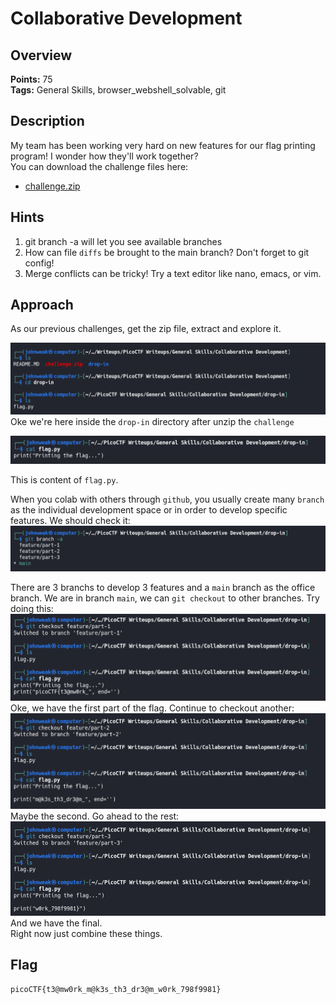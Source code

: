 # Collaborative Development

## Overview 

**Points:** 75\
**Tags:** General Skills, browser_webshell_solvable, git

## Description

My team has been working very hard on new features for our flag printing program! I wonder how they'll work together?\
You can download the challenge files here:
- [challenge.zip](./challenge.zip)

## Hints

1. git branch -a will let you see available branches
2. How can file `diffs` be brought to the main branch? Don't forget to git config!
3. Merge conflicts can be tricky! Try a text editor like nano, emacs, or vim.

## Approach

As our previous challenges, get the zip file, extract and explore it.

![alt text](image.png)
Oke we're here inside the `drop-in` directory after unzip the `challenge`

![alt text](image-1.png)

This is content of `flag.py`.

When you colab with others through `github`, you usually create many `branch` as the individual development space or in order to develop specific features. We should check it:
![alt text](image-2.png)

There are 3 branchs to develop 3 features and a `main` branch as the office branch.
We are in branch `main`, we can `git checkout` to other branches. Try doing this:
![alt text](image-3.png)
Oke, we have the first part of the flag. Continue to checkout another:
![alt text](image-4.png)
Maybe the second. Go ahead to the rest:
![alt text](image-5.png)
And we have the final.\
Right now just combine these things.

## Flag

`picoCTF{t3@mw0rk_m@k3s_th3_dr3@m_w0rk_798f9981}`

